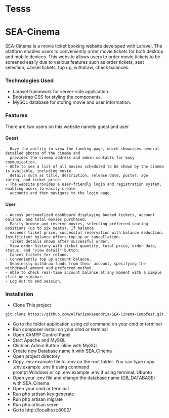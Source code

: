 # Tesss

# SEA-Cinema

SEA-Cinema is a movie ticket booking website developed with Laravel. The platform enables users to conveniently order movie tickets for both desktop and mobile devices. This website allows users to order movie tickets to be screened easily due to various features such as order tickets, seat selection, cancel tickets, top up, withdraw, check balances.

### Technologies Used

-   Laravel framework for server-side application.
-   Bootstrap CSS for styling the components.
-   MySQL database for storing movie and user information.

### Features

There are two users on this website namely guest and user

#### Guest
    - Have the ability to view the landing page, which showcases several detailed photos of the cinema and
      provides the cinema address and admin contacts for easy communication.
    - Able to see a list of all movies scheduled to be shown by the cinema is available, including movie    
      details such as title, description, release date, poster, age rating, and ticket price.
    - The website provides a user-friendly login and registration system, enabling users to easily create  
      accounts and then navigate to the login page.

#### User
    - Access personalized dashboard displaying booked tickets, account balance, and total movies purchased.
    - Easily browse and reserve movies, selecting preferred seating positions (up to six seats). If balance   
      exceeds ticket price, successful reservation with balance deduction. Insufficient balance offers top-up or cancellation. 
      Ticket details shown after successful order.
    - View order history with ticket quantity, total price, order date, status, and "view detail" button.  
      Cancel tickets for refund.
    - Conveniently top up account balance.
    - Seamlessly withdraw funds from their account, specifying the withdrawal amount and preferred method.
    - Able to check real-time account balance at any moment with a simple click on sidebar.
    - Log out to end session.

### Installation

-   Clone This project

```bash
git clone https://github.com/AlfarizaRasendria/SEA-Cinema-Compfest.git
```

-   Go to the folder application using cd command on your cmd or terminal
-   Run composer install on your cmd or terminal
-   Open XAMPP Control Panel
-   Start Apache and MySQL
-   Click on Admin Button inline with MySQL
-   Create new Database name it with SEA_Cinema
-   Open project directory
-   Copy .env.example file to .env on the root folder. You can type copy .env.example .env if using command  
    prompt Windows or cp .env.example .env if using terminal, Ubuntu
-   Open your .env file and change the database name (DB_DATABASE) with SEA_Cinema
-   Open your cmd or terminal
-   Run php artisan key:generate
-   Run php artisan migrate
-   Run php artisan serve
-   Go to http://localhost:8000/
